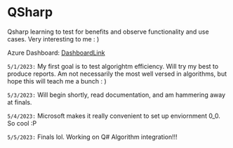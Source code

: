 # QSharp
Qsharp learning to test for benefits and observe functionality and use cases. Very interesting to me : )


Azure Dashboard: [DashboardLink](https://portal.azure.com/#home)

``` 5/1/2023: ``` My first goal is to test algorightm efficiency. Will try my best to produce reports. Am not necessarily the most well versed in algorithms, but hope this will teach me a bunch : )


``` 5/3/2023: ``` Will begin shortly, read documentation, and am hammering away at finals.


``` 5/4/2023: ``` Microsoft makes it really convenient to set up enviornment 0_0. So cool :P

``` 5/5/2023: ``` Finals lol. Working on Q# Algorithm integration!!!
